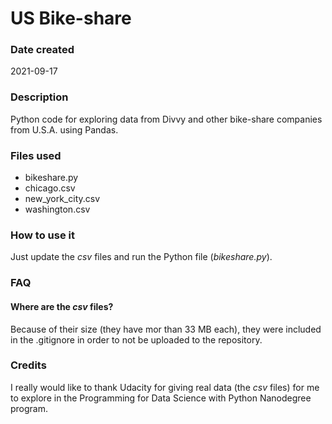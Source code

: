 # US Bike-share

### Date created

2021-09-17

### Description

Python code for exploring data from Divvy and other bike-share companies from U.S.A. using Pandas.

### Files used

- bikeshare.py
- chicago.csv
- new_york_city.csv
- washington.csv

### How to use it

Just update the _csv_ files and run the Python file (_bikeshare.py_).

### FAQ

#### Where are the _csv_ files?

Because of their size (they have mor than 33 MB each), they were included in the .gitignore in order to not be uploaded to the repository.

### Credits

I really would like to thank Udacity for giving real data (the _csv_ files) for me to explore in the Programming for Data Science with Python Nanodegree program.